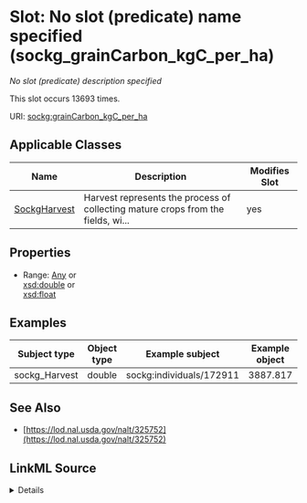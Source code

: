 

# Slot: No slot (predicate) name specified (sockg_grainCarbon_kgC_per_ha)


_No slot (predicate) description specified_






This slot occurs 13693 times.


URI: [sockg:grainCarbon_kgC_per_ha](https://idir.uta.edu/sockg-ontology/docs/grainCarbon_kgC_per_ha)



<!-- no inheritance hierarchy -->





## Applicable Classes

| Name | Description | Modifies Slot |
| --- | --- | --- |
| [SockgHarvest](../classes/SockgHarvest.md) | Harvest represents the process of collecting mature crops from the fields, wi... |  yes  |







## Properties

* Range: [Any](../classes/Any.md)&nbsp;or&nbsp;<br />[xsd:double](http://www.w3.org/2001/XMLSchema#double)&nbsp;or&nbsp;<br />[xsd:float](http://www.w3.org/2001/XMLSchema#float)






## Examples

| Subject type | Object type | Example subject | Example object | Occurrences |
| --- | --- | --- | --- | --- |
| sockg_Harvest | double | sockg:individuals/172911 | 3887.817 | 13693 |


## See Also

* [https://lod.nal.usda.gov/nalt/325752](https://lod.nal.usda.gov/nalt/325752)



## LinkML Source

<details>

```yaml
name: sockg_grainCarbon_kgC_per_ha
annotations:
  count:
    tag: count
    value: 13693
description: No slot (predicate) description specified
title: No slot (predicate) name specified
examples:
- object:
    example_object: '3887.817'
    example_object_type: double
    example_predicate: sockg:grainCarbon_kgC_per_ha
    example_subject: sockg:individuals/172911
    example_subject_type: sockg_Harvest
from_schema: soc-kg
see_also:
- https://lod.nal.usda.gov/nalt/325752
rank: 1000
domain: sockg_Harvest
slot_uri: sockg:grainCarbon_kgC_per_ha
alias: sockg_grainCarbon_kgC_per_ha
domain_of:
- sockg_Harvest
range: Any
any_of:
- range: double
- range: float

```
</details>